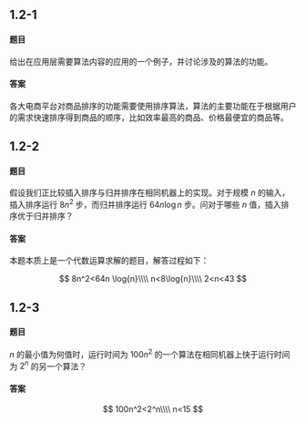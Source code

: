 ## 1.2-1

#### 题目

给出在应用层需要算法内容的应用的一个例子，并讨论涉及的算法的功能。

#### 答案

各大电商平台对商品排序的功能需要使用排序算法，算法的主要功能在于根据用户的需求快速排序得到商品的顺序，比如效率最高的商品、价格最便宜的商品等。

## 1.2-2

#### 题目

假设我们正比较插入排序与归并排序在相同机器上的实现。对于规模 $n$ 的输入，插入排序运行 $8n^2$ 步，而归并排序运行 $64n \log{n}$ 步。问对于哪些 $n$ 值，插入排序优于归并排序？

#### 答案

本题本质上是一个代数运算求解的题目，解答过程如下：

$$
8n^2<64n \log{n}\\\\
n<8\log{n}\\\\
2<n<43
$$

## 1.2-3

#### 题目

 $n$ 的最小值为何值时，运行时间为 $100n^2$ 的一个算法在相同机器上快于运行时间为 $2^n$ 的另一个算法？

#### 答案

$$
100n^2<2^n\\\\
n<15
$$

